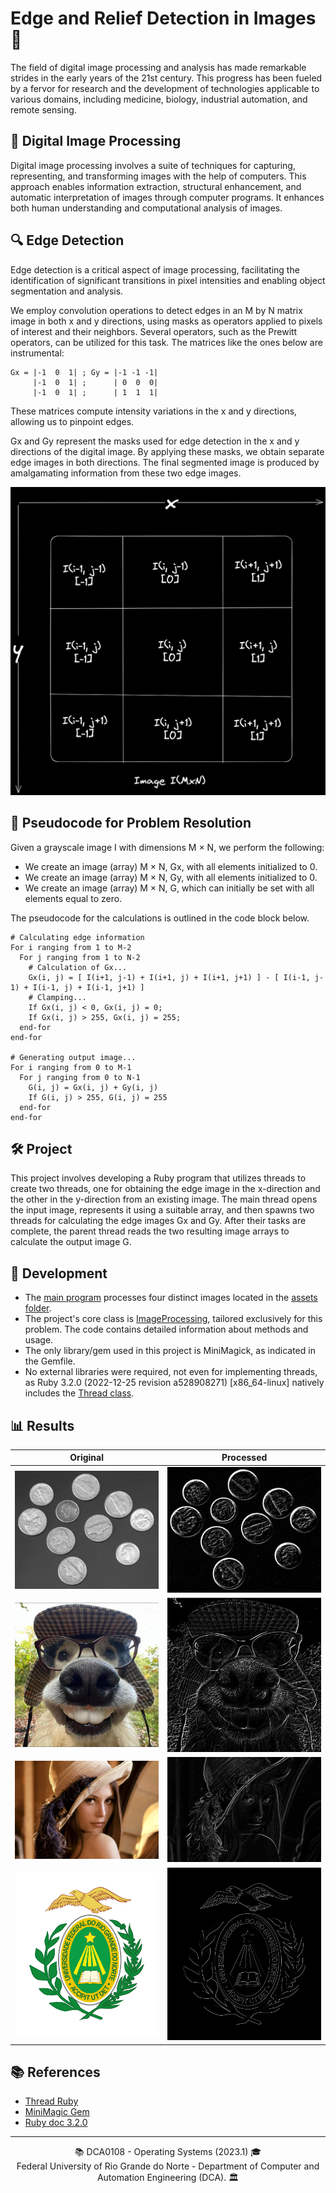 # Edge and Relief Detection in Images 🌄

The field of digital image processing and analysis has made remarkable strides in the early years of the 21st century. This progress has been fueled by a fervor for research and the development of technologies applicable to various domains, including medicine, biology, industrial automation, and remote sensing.

## 📸 Digital Image Processing

Digital image processing involves a suite of techniques for capturing, representing, and transforming images with the help of computers. This approach enables information extraction, structural enhancement, and automatic interpretation of images through computer programs. It enhances both human understanding and computational analysis of images.

## 🔍 Edge Detection

Edge detection is a critical aspect of image processing, facilitating the identification of significant transitions in pixel intensities and enabling object segmentation and analysis.

We employ convolution operations to detect edges in an M by N matrix image in both x and y directions, using masks as operators applied to pixels of interest and their neighbors. Several operators, such as the Prewitt operators, can be utilized for this task. The matrices like the ones below are instrumental:

```
Gx = |-1  0  1| ; Gy = |-1 -1 -1|
     |-1  0  1| ;      | 0  0  0|
     |-1  0  1| ;      | 1  1  1|
```

These matrices compute intensity variations in the x and y directions, allowing us to pinpoint edges.

Gx and Gy represent the masks used for edge detection in the x and y directions of the digital image. By applying these masks, we obtain separate edge images in both directions. The final segmented image is produced by amalgamating information from these two edge images.

![m](./doc/m.png)

## 🧮 Pseudocode for Problem Resolution

Given a grayscale image I with dimensions M × N, we perform the following:

  - We create an image (array) M × N, Gx, with all elements initialized to 0.
  - We create an image (array) M × N, Gy, with all elements initialized to 0.
  - We create an image (array) M × N, G, which can initially be set with all elements equal to zero.

The pseudocode for the calculations is outlined in the code block below.

```
# Calculating edge information
For i ranging from 1 to M-2
  For j ranging from 1 to N-2
    # Calculation of Gx...
    Gx(i, j) = [ I(i+1, j-1) + I(i+1, j) + I(i+1, j+1) ] - [ I(i-1, j-1) + I(i-1, j) + I(i-1, j+1) ]
    # Clamping...
    If Gx(i, j) < 0, Gx(i, j) = 0;
    If Gx(i, j) > 255, Gx(i, j) = 255;
  end-for
end-for

# Generating output image...
For i ranging from 0 to M-1
  For j ranging from 0 to N-1
    G(i, j) = Gx(i, j) + Gy(i, j)
    If G(i, j) > 255, G(i, j) = 255
  end-for
end-for
```

## 🛠️ Project

This project involves developing a Ruby program that utilizes threads to create two threads, one for obtaining the edge image in the x-direction and the other in the y-direction from an existing image. The main thread opens the input image, represents it using a suitable array, and then spawns two threads for calculating the edge images Gx and Gy. After their tasks are complete, the parent thread reads the two resulting image arrays to calculate the output image G.

## 🚀 Development

- The [main program](./src/main.rb) processes four distinct images located in the [assets folder](./assets).
- The project's core class is [ImageProcessing](./src/models/image_processing.rb), tailored exclusively for this problem. The code contains detailed information about methods and usage.
- The only library/gem used in this project is MiniMagick, as indicated in the Gemfile.
- No external libraries were required, not even for implementing threads, as Ruby 3.2.0 (2022-12-25 revision a528908271) [x86_64-linux] natively includes the [Thread class](https://ruby-doc.org/core-2.5.1/Thread.html).

## 📊 Results

| Original                   | Processed                        |
|:--------------------------:|:--------------------------------:|
|![Coins](./assets/coins.png)|![Coin](./assets/coins_output.png)|
|![Dog](./assets/dog.png)    |![Dog](./assets/dog_output.png)   |
|![Lena](./assets/lena.jpg)  |![Lena](./assets/lena_output.jpg) |
|![UFRN](./assets/ufrn.png)  |![UFRN](./assets/ufrn_output.png) |

## 📚 References

- [Thread Ruby](https://ruby-doc.org/core-2.5.1/Thread.html)
- [MiniMagic Gem](https://rubygems.org/gems/mini_magick/versions/4.5.1?locale=en)
- [Ruby doc 3.2.0](https://ruby-doc.org/3.2.0/)

---

<div align="center">
  📚 DCA0108 - Operating Systems (2023.1) 🎓 <br/>
  Federal University of Rio Grande do Norte - Department of Computer and Automation Engineering (DCA). 🏛️
</div>